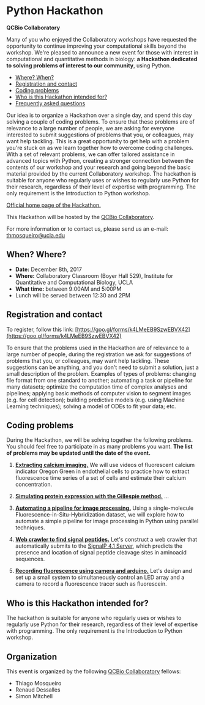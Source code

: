# Python Hackathon
**QCBio Collaboratory**


Many of you who enjoyed the Collaboratory workshops have requested the opportunity to continue improving your computational skills beyond the workshop. We're pleased to announce a new event for those with interest in computational and quantitative methods in biology: **a Hackathon dedicated to solving problems of interest to our community**, using Python.


- [Where? When?](https://github.com/thmosqueiro/UCLA-Collaboratory_Hackathon#when-where)
- [Registration and contact](https://github.com/thmosqueiro/UCLA-Collaboratory_Hackathon#registration-and-contact)
- [Coding problems](https://github.com/thmosqueiro/UCLA-Collaboratory_Hackathon#coding-problems)
- [Who is this Hackathon intended for?](https://github.com/thmosqueiro/UCLA-Collaboratory_Hackathon#who-is-this-hackathon-intended-for)
- [Frequently asked questions](https://github.com/thmosqueiro/UCLA-Collaboratory_Hackathon/blob/master/Materials%20%26%20Resources/FAQ.md)


Our idea is to organize a Hackathon over a single day, and spend this day solving a couple of coding problems. To ensure that these problems are of relevance to a large number of people, we are asking for everyone interested to submit suggestions of problems that you, or colleagues, may want help tackling. This is a great opportunity to get help with a problem you're stuck on as we learn together how to overcome coding challenges. With a set of relevant problems, we can offer tailored assistance in advanced topics with Python, creating a stronger connection between the contents of our workshop and your research and going beyond the basic material provided by the current Collaboratory workshop. The hackathon is suitable for anyone who regularly uses or wishes to regularly use Python for their research, regardless of their level of expertise with programming. The only requirement is the Introduction to Python workshop.


[Official home page of the Hackathon.](https://qcb.ucla.edu/collaboratory/hackathon)

This Hackathon will be hosted by the [QCBio Collaboratory](https://qcb.ucla.edu/collaboratory/).

For more information or to contact us, please send us an e-mail: thmosqueiro@ucla.edu


## When? Where?

* **Date:** December 8th, 2017
* **Where:** Collaboratory Classroom (Boyer Hall 529),
Institute for Quantitative and Computational Biology, UCLA
* **What time:** between 9:00AM and 5:00PM
* Lunch will be served between 12:30 and 2PM

## Registration and contact

To register, follow this link: [https://goo.gl/forms/k4LMeEB9SzwEBVX42](https://goo.gl/forms/k4LMeEB9SzwEBVX42)

To ensure that the problems used in the Hackathon are of relevance to a large number of people, during the registration we ask for suggestions of problems that you, or colleagues, may want help tackling. These suggestions can be anything, and you don't need to submit a solution, just a small description of the problem. Examples of types of problems: changing file format from one standard to another; automating a task or pipeline for many datasets; optimize the computation time of complex analyses and pipelines; applying basic methods of computer vision to segment images (e.g. for cell detection); building predictive models (e.g. using Machine Learning techniques); solving a model of ODEs to fit your data; etc.


## Coding problems

During the Hackathon, we will be solving together the following problems. You should feel free to participate in as many problems you want. **The list of problems may be updated until the date of the event.**

1. [**Extracting calcium imaging.**](./Materials_Resurces/Problem-1/) We will use videos of fluorescent calcium indicator Oregon Green in endothelial cells to practice how to extract fluorescence time series of a set of cells and estimate their calcium concentration.

2. [**Simulating protein expression with the Gillespie method.**](./Materials_Resurces/Problem-2/) ...

3. [**Automating a pipeline for image processing.**](./Materials_Resurces/Problem-4/) Using a single-molecule Fluorescence-in-Situ-Hybridization dataset, we will explore how to automate a simple pipeline for image processing in Python using parallel techniques.

4. [**Web crawler to find signal peptides.**](./Materials_Resurces/Problem-3/) Let's construct a web crawler that automatically submits to the [SignalP 4.1 Server](http://www.cbs.dtu.dk/services/SignalP/), which predicts the presence and location of signal peptide cleavage sites in aminoacid sequences.

5. [**Recording fluorescence using camera and arduino.**](./Materials_Resurces/Problem-5/) Let's design and set up a small system to simultaneously control an LED array and a camera to record a fluorescence tracer such as fluorescein.


## Who is this Hackathon intended for?

The hackathon is suitable for anyone who regularly uses or wishes to regularly use Python for their research, regardless of their level of expertise with programming. The only requirement is the Introduction to Python workshop.


## Organization

This event is organized by the following [QCBio Collaboratory](https://qcb.ucla.edu/collaboratory/) fellows:

* Thiago Mosqueiro
* Renaud Dessalles
* Simon Mitchell
